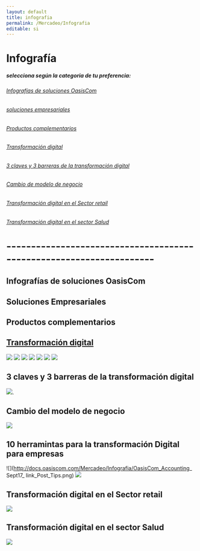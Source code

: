 ```yaml
---
layout: default
title: infografia
permalink: /Mercadeo/Infografia
editable: si
---
```


# Infografía

##### selecciona según la categoria de tu preferencia:
###### [Infografías de soluciones OasisCom](#)
###### [soluciones empresariales](#)
###### [Productos complementarios](#)
###### [Transformación digital](http://docs.oasiscom.com/Mercadeo/Infografia/Infografia.md#transformación-digital)
###### [3 claves y 3 barreras de la transformación digital](#)
###### [Cambio de modelo de negocio](#)
###### [Transformación digital en el Sector retail](#)
###### [Transformación digital en el sector Salud](#)

# --------------------------------------------------------------------
## Infografías de soluciones OasisCom



## Soluciones Empresariales
## Productos complementarios





## [Transformación digital]()
![](http://docs.oasiscom.com/Mercadeo/Infografia/OasisCom_General__Sept17_FB_Post2_Infog_Transformación_digital_concepto_infografía-02.png)
![](http://docs.oasiscom.com/Mercadeo/Infografia/OasisCom_General_Sept17_FB_Post2_Infog_Transformación_digital_concepto_infografía-06.png)
![](http://docs.oasiscom.com/Mercadeo/Infografia/OasisCom_General_Sept17_FB_Post2_Infog_Transformación_digital_concepto_infografía-07.png)
![](http://docs.oasiscom.com/Mercadeo/Infografia/OasisCom_General_Sept17_FB_Post2_Infog_Transformación_digital_concepto_infografía-08.png)
![](http://docs.oasiscom.com/Mercadeo/Infografia/OasisCom_General_Sept17_FB_Post2_Infog_Transformación_digital_concepto_infografía-09.png)
![](http://docs.oasiscom.com/Mercadeo/Infografia/OasisCom_General_Sept17_FB_Post2_Infog_Transformación_digital_concepto_infografía-10.png)
![](http://docs.oasiscom.com/Mercadeo/Infografia/OasisCom_General_Sept17_FB_Post2_Infog_Transformación_digital_concepto_infografía-11.png)






## 3 claves y 3 barreras de la transformación digital
![](http://docs.oasiscom.com/Mercadeo/Infografia/OasisCom_General_Sept17_link_Post1_Infog1.png).

## Cambio del modelo de negocio
![](http://docs.oasiscom.com/Mercadeo/Infografia/OasisCom_BPO_Sept17_link_Post_infog1.png)

## 10 herramintas para la transformación Digital para empresas

![](http://docs.oasiscom.com/Mercadeo/Infografia/OasisCom_Accounting_ Sept17_ link_Post_Tips.png)
![](http://docs.oasiscom.com/Mercadeo/Infografia/OasisCom_accounting_Sept17_link_post_Infog1-01.png)


## Transformación digital en el Sector retail
![](http://docs.oasiscom.com/Mercadeo/Infografia/OasisCom_Retail_Sept17_link_infog-01.png)


## Transformación digital en el sector Salud

![](http://docs.oasiscom.com/Mercadeo/Infografia/OasisCom_Salud_Sept17_link_Post_%20Infog-01.png)




